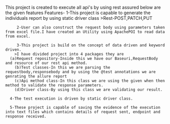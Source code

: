 This project is created to execute all api's by using rest assured below are the given features
Features-
         1-This project is capable to generate the individuals report by using static driver class 
	       >Rest-POST,PATCH,PUT
        
         2-User can also construct the request body using parameters taken from excel file.I have created an Utility using ApachePOI to read data from excel.
      	
         3-This project is build on the concept of data driven and keyword driven.
      	>I have divided project into 4 packages they are 
	  (a)Request repository-Inside this we have our Baseuri,RequestBody  and resource of our rest api method.
		(b)Test classes-In this we are parsing the requestbody,responsebody and by using the @test annotations we are genrating the allure report
		(c)Api method class-In this class we are using the given when then method to validate the response parameters.
		(d)Driver class-By using this class we are validating our result.
     
      4-The test execution is driven by static driver class.
    
      5-These project is capable of saving the evidence of the execution into text files which contains details of request sent, endpoint and response received.
